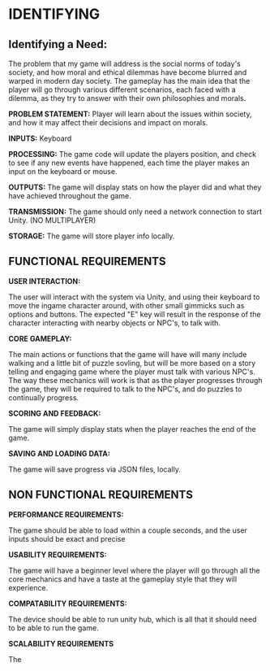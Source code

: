 # IDENTIFYING

## **Identifying a Need:** 

The problem that my game will address is the social norms of today's society, and how moral and ethical dilemmas have become blurred and warped in modern day society. The gameplay has the main idea that the player will go through various different scenarios, each faced with a dilemma, as they try to answer with their own philosophies and morals.   

**PROBLEM STATEMENT:** Player will learn about the issues within society, and how it may affect their decisions and impact on morals. 

**INPUTS:** Keyboard

**PROCESSING:** The game code will update the players position, and check to see if any new events have happened, each time the player makes an input on the keyboard or mouse.

**OUTPUTS:** The game will display stats on how the player did and what they have achieved throughout the game.

**TRANSMISSION:** The game should only need a network connection to start Unity. (NO MULTIPLAYER)

**STORAGE:** The game will store player info locally.



## FUNCTIONAL REQUIREMENTS

**USER INTERACTION:** 

The user will interact with the system via Unity, and using their keyboard to move the ingame character around, with other small gimmicks such as options and buttons. The expected "E" key will result in the response of the character interacting with nearby objects or NPC's, to talk with.

**CORE GAMEPLAY:**

The main actions or functions that the game will have will many include walking and a little bit of puzzle sovling, but will be more based on a story telling and engaging game where the player must talk with various NPC's. The way these mechanics will work is that as the player progresses through the game, they will be required to talk to the NPC's, and do puzzles to continually progress.

**SCORING AND FEEDBACK:**

The game will simply display stats when the player reaches the end of the game.

**SAVING AND LOADING DATA:**

The game will save progress via JSON files, locally.


## NON FUNCTIONAL REQUIREMENTS

**PERFORMANCE REQUIREMENTS:** 

The game should be able to load within a couple seconds, and the user inputs should be exact and precise

**USABILITY REQUIREMENTS:**

The game will have a beginner level where the player will go through all the core mechanics and have a taste at the gameplay style that they will experience.

**COMPATABILITY REQUIREMENTS:**

The device should be able to run unity hub, which is all that it should need to be able to run the game.

**SCALABILITY REQUIREMENTS**

The 







